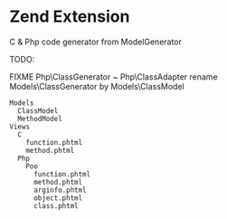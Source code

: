 # Zend Extension
C & Php code generator from ModelGenerator

TODO:

FIXME Php\ClassGenerator ~ Php\ClassAdapter
rename Models\ClassGenerator by Models\ClassModel

```
Models
  ClassModel
  MethodModel
Views
  C
    function.phtml
    method.phtml
  Php
    Poo
      function.phtml
      method.phtml
      arginfo.phtml
      object.phtml
      class.phtml
```


